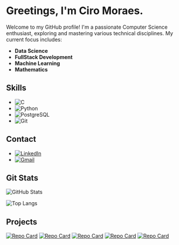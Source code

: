 # Greetings, I'm Ciro Moraes.

Welcome to my GitHub profile! I'm a passionate Computer Science enthusiast, exploring and mastering various technical disciplines. My current focus includes:

- **Data Science**
- **FullStack Development**
- **Machine Learning**
- **Mathematics**

## Skills
* ![C](https://img.shields.io/badge/C-008000?style=for-the-badge&logo=c)
* ![Python](https://img.shields.io/badge/Python-008000?style=for-the-badge&logo=python)
* ![PostgreSQL](https://img.shields.io/badge/PostgreSQL-008000?style=for-the-badge&logo=postgresql&logoColor=white)
* ![Git](https://img.shields.io/badge/Git-008000?style=for-the-badge&logo=git)

## Contact
* [![LinkedIn](https://img.shields.io/badge/LinkedIn-008000?style=for-the-badge&logo=linkedin&logoColor=white)](https://www.linkedin.com/in/ciromoraesr/)<br>
* [![Gmail](https://img.shields.io/badge/Gmail-008000?style=for-the-badge&logo=gmail&logoColor=red)](mailto:ciromoraes.r@gmail.com)



## Git Stats

![GitHub Stats](https://github-readme-stats.vercel.app/api?username=ciromoraesr&theme=calm&bg_color=191970&border_color=4682B4&show_icons=true&icon_color=87CEEB&title_color=F1FAEE&text_color=F1FAEE)

![Top Langs](https://github-readme-stats-git-masterrstaa-rickstaa.vercel.app/api/top-langs/?username=ciromoraesr&layout=compact&theme=calm&bg_color=191970&border_color=4682B4&show_icons=true&icon_color=87CEEB&title_color=F1FAEE&text_color=F1FAEE)

## Projects 
[![Repo Card](https://github-readme-stats.vercel.app/api/pin/?username=ciromoraesr&repo=Projeto_TorchCoins&theme=calm&bg_color=191970&border_color=4682B4&show_icons=true&icon_color=87CEEB&title_color=F1FAEE&text_color=F1FAEE)](https://github.com/ciromoraesr/Projeto_TorchCoins)
[![Repo Card](https://github-readme-stats.vercel.app/api/pin/?username=igormooura&repo=FinanceApp&theme=calm&bg_color=191970&border_color=4682B4&show_icons=true&icon_color=87CEEB&title_color=F1FAEE&text_color=F1FAEE)](https://github.com/igormooura/FinanceApp)
[![Repo Card](https://github-readme-stats.vercel.app/api/pin/?username=ciromoraesr&repo=ProjetoAnaliseAcidentes&theme=calm&bg_color=191970&border_color=4682B4&show_icons=true&icon_color=87CEEB&title_color=F1FAEE&text_color=F1FAEE)](https://github.com/ciromoraesr/ProjetoAnaliseAcidentes)
[![Repo Card](https://github-readme-stats.vercel.app/api/pin/?username=ciromoraesr&repo=projeto1PC1&theme=calm&bg_color=191970&border_color=4682B4&show_icons=true&icon_color=87CEEB&title_color=F1FAEE&text_color=F1FAEE)](https://github.com/ciromoraesr/projeto1PC1)
[![Repo Card](https://github-readme-stats.vercel.app/api/pin/?username=ciromoraesr&repo=Projeto2PC1&theme=calm&bg_color=191970&border_color=4682B4&show_icons=true&icon_color=87CEEB&title_color=F1FAEE&text_color=F1FAEE)](https://github.com/ciromoraesr/Projeto2PC1)

